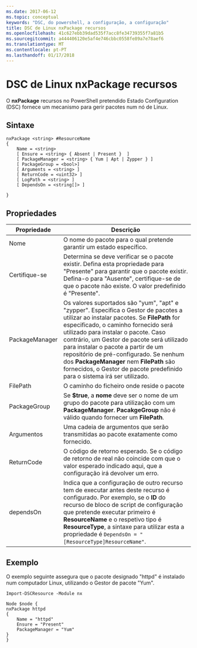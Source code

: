 ```yaml
---
ms.date: 2017-06-12
ms.topic: conceptual
keywords: "DSC, do powershell, a configuração, a configuração"
title: DSC de Linux nxPackage recursos
ms.openlocfilehash: 41c627ebb39dad535f7acc8fe34739355f7a81b5
ms.sourcegitcommit: a444406120e5af4e746cbbc0558fe89a7e78aef6
ms.translationtype: MT
ms.contentlocale: pt-PT
ms.lasthandoff: 01/17/2018
---
```

# <a name="dsc-for-linux-nxpackage-resource"></a>DSC de Linux nxPackage recursos

O **nxPackage** recursos no PowerShell pretendido Estado Configuration (DSC) fornece um mecanismo para gerir pacotes num nó de Linux.

## <a name="syntax"></a>Sintaxe

```
nxPackage <string> #ResourceName
{
    Name = <string>
    [ Ensure = <string> { Absent | Present }  ]
    [ PackageManager = <string> { Yum | Apt | Zypper } ]
    [ PackageGroup = <bool>]
    [ Arguments = <string> ]
    [ ReturnCode = <uint32> ]
    [ LogPath = <string> ]
    [ DependsOn = <string[]> ]
    
}
```

## <a name="properties"></a>Propriedades

|  Propriedade |  Descrição | 
|---|---|
| Nome| O nome do pacote para o qual pretende garantir um estado específico.| 
| Certifique-se| Determina se deve verificar se o pacote existir. Defina esta propriedade para "Presente" para garantir que o pacote existir. Defina-o para "Ausente", certifique-se de que o pacote não existe. O valor predefinido é "Presente".|  
| PackageManager| Os valores suportados são "yum", "apt" e "zypper". Especifica o Gestor de pacotes a utilizar ao instalar pacotes. Se **FilePath** for especificado, o caminho fornecido será utilizado para instalar o pacote. Caso contrário, um Gestor de pacote será utilizado para instalar o pacote a partir de um repositório de pré-configurado. Se nenhum dos **PackageManager** nem **FilePath** são fornecidos, o Gestor de pacote predefinido para o sistema irá ser utilizado.| 
| FilePath| O caminho do ficheiro onde reside o pacote| 
| PackageGroup| Se **$true**, a **nome** deve ser o nome de um grupo do pacote para utilização com um **PackageManager**. **PacakgeGroup** não é válido quando fornecer um **FilePath**.| 
| Argumentos| Uma cadeia de argumentos que serão transmitidas ao pacote exatamente como fornecido.| 
| ReturnCode| O código de retorno esperado. Se o código de retorno de real não coincide com que o valor esperado indicado aqui, que a configuração irá devolver um erro.| 
| dependsOn | Indica que a configuração de outro recurso tem de executar antes deste recurso é configurado. Por exemplo, se o **ID** do recurso de bloco de script de configuração que pretende executar primeiro é **ResourceName** e o respetivo tipo é **ResourceType**, a sintaxe para utilizar esta a propriedade é `DependsOn = "[ResourceType]ResourceName"`.| 

## <a name="example"></a>Exemplo

O exemplo seguinte assegura que o pacote designado "httpd" é instalado num computador Linux, utilizando o Gestor de pacote "Yum".

```
Import-DSCResource -Module nx 

Node $node {
nxPackage httpd
{
    Name = "httpd"
    Ensure = "Present"
    PackageManager = "Yum"
}
}
```

